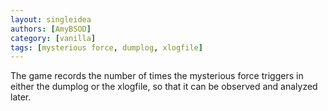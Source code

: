 ```yaml
---
layout: singleidea
authors: [AmyBSOD]
category: [vanilla]
tags: [mysterious force, dumplog, xlogfile]
---
```

The game records the number of times the mysterious force triggers in either the dumplog or the xlogfile, so that it can be observed and analyzed later.
